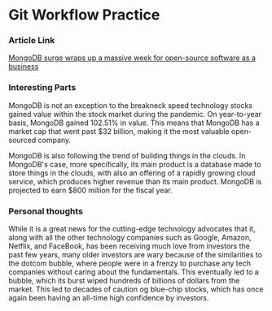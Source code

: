 # Git Workflow Practice

### Article Link

[MongoDB surge wraps up a massive week for open-source software as a business](https://www.cnbc.com/2021/09/03/mongodb-tops-30-billion-market-cap-in-banner-week-for-open-source.html)

### Interesting Parts

<p>MongoDB is not an exception to the breakneck speed technology stocks gained value within the stock market during the pandemic. On year-to-year basis, MongoDB gained 102.51% in value. This means that MongoDB has a market cap that went past $32 billion, making it the most valuable open-sourced company. </p>

<p>MongoDB is also following the trend of building things in the clouds. In MongoDB's case, more specifically, its main product is a database made to store things in the clouds, with also an offering of a rapidly growing cloud service, which produces higher revenue than its main product. MongoDB is projected to earn $800 million for the fiscal year. </p?>

### Personal thoughts

<p>While it is a great news for the cutting-edge technology advocates that it, along with all the other technology companies such as Google, Amazon, Netflix, and FaceBook, has been receiving much love from investors the past few years, many older investors are wary because of the similarities to the dotcom bubble, where people were in a frenzy to purchase any tech companies without caring about the fundamentals. This eventually led to a bubble, which its burst wiped hundreds of billions of dollars from the market. This led to decades of caution og blue-chip stocks, which has once again been having an all-time high confidence by investors.</p>